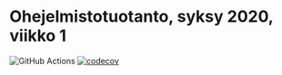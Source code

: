 # Ohejelmistotuotanto, syksy 2020, viikko 1

![GitHub Actions](https://github.com/teemuoksanen/ohtu-2020-viikko1/workflows/Java%20CI%20with%20Gradle/badge.svg)
[![codecov](https://codecov.io/gh/teemuoksanen/ohtu-2020-viikko1/branch/main/graph/badge.svg?token=10S3VNVUQA)](undefined)
